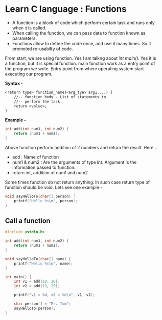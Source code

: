 # Learn C language : Functions

- A function is a block of code which perform certain task and runs only when it is called. 
- When calling the function, we can pass data to function known as parameters.
- Functions allow to define the code once, and use it many times. So it promoted re-usabilty of code.

From start, we are using function. Yes I am talkng about
*int main()*. Yes it is a function, but it is special function.
main function work as a entry point of the program we write. Entry point
from where operating system start executing our program.

**Syntax -**

``` txt
<return type> function_name(<arg_tye> arg1,...) {
    //-- function body - List of statements to
    //-- perform the task.
    return <value>;
}
```

**Example -**

``` c
int add(int num1, int num2) {
    return (num1 + num2);
}
```

Above function perform addition of 2 numbers and return the result. 
Here ..
- add : Name of function
- num1 & num2 : Are the arguments of type int. Argument is the information passed to function.
- return int, addition of num1 and num2

Some times function do not return anything. In such case
return type of function should be void. Lets see one example -

``` c 
void sayHelloTo(char[] person) {
    printf("Hello %s\n", person);
}
```

## Call a function

``` c 
#include <stdio.h>

int add(int num1, int num2) {
    return (num1 + num2);
}

void sayHelloTo(char[] name) {
    printf("Hello %s\n", name);
}

int main() {
    int v1 = add(10, 20);
    int v2 = add(13, 25);

    printf("v1 = %d, v2 = %d\n", v1, v2);

    char person[] = "Mr. Tom";
    sayHelloTo(person);
}
```
